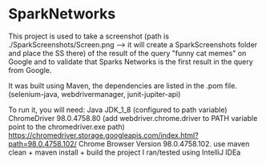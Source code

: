 # SparkNetworks
This project is used to take a screenshot (path is ./SparkScreenshots/Screen.png --> it will create a SparkScreenshots folder and place the SS there) of the result of the query "funny cat memes" on Google and to validate that Sparks Networks is the first result in the query from Google.

It was built using Maven, the dependencies are listed in the .pom file. (selenium-java, webdrivermanager, junit-jupiter-api)

To run it, you will need:
Java JDK_1_8 (configured to path variable)
ChromeDriver 98.0.4758.80 (add webdriver.chrome.driver to PATH variable point to the chromedriver.exe path) https://chromedriver.storage.googleapis.com/index.html?path=98.0.4758.102/
Chrome Browser Version 98.0.4758.102. 
use maven clean + maven install + build the project
I ran/tested using IntelliJ IDEa
